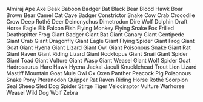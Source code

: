 
Almiraj
Ape
Axe Beak
Baboon
Badger
Bat
Black Bear
Blood Hawk
Boar
Brown Bear
Camel
Cat
Cave Badger
Constrictor Snake
Cow
Crab
Crocodile
Crow
Deep Rothé
Deer
Deinonychus
Dimetrodon
Dire Wolf
Dolphin
Draft Horse
Eagle
Elk
Falcon
Fish
Flying Monkey
Flying Snake
Fox
Frilled Deathspitter
Frog
Giant Badger
Giant Bat
Giant Canary
Giant Centipede
Giant Crab
Giant Dragonfly
Giant Eagle
Giant Flying Spider
Giant Frog
Giant Goat
Giant Hyena
Giant Lizard
Giant Owl
Giant Poisonous Snake
Giant Rat
Giant Raven
Giant Riding Lizard
Giant Rocktopus
Giant Snail
Giant Spider
Giant Toad
Giant Vulture
Giant Wasp
Giant Weasel
Giant Wolf Spider
Goat
Hadrosaurus
Hare
Hawk
Hyena
Jackal
Jaculi
Knucklehead Trout
Lion
Lizard
Mastiff
Mountain Goat
Mule
Owl
Ox
Oxen
Panther
Peacock
Pig
Poisonous Snake
Pony
Pteranodon
Quipper
Rat
Raven
Riding Horse
Rothé
Scorpion
Seal
Sheep
Sled Dog
Spider
Stirge
Tiger
Velociraptor
Vulture
Warhorse
Weasel
Wild Dog
Wolf
Zebra
